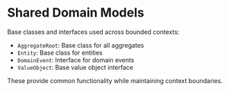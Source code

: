 # Shared Domain Models

Base classes and interfaces used across bounded contexts:

- `AggregateRoot`: Base class for all aggregates
- `Entity`: Base class for entities
- `DomainEvent`: Interface for domain events
- `ValueObject`: Base value object interface

These provide common functionality while maintaining context boundaries.